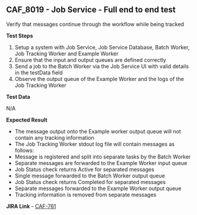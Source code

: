 ## CAF_8019 - Job Service - Full end to end test ##

Verify that messages continue through the workflow while being tracked

**Test Steps**

1. Setup a system with Job Service, Job Service Database, Batch Worker, Job Tracking Worker and Example Worker
2. Ensure that the input and output queues are defined correctly
3. Send a job to the Batch Worker via the Job Service UI with valid details in the testData field
4. Observe the output queue of the Example Worker and the logs of the Job Tracking Worker

**Test Data**

N/A

**Expected Result**

- The message output onto the Example worker output queue will not contain any tracking information
- The Job Tracking Worker stdout log file will contain messages as follows:
- Message is registered and split into separate tasks by the Batch Worker
- Separate messages are forwarded to the Example Worker input queue
- Job Status check returns Active for separated messages
- Single message forwarded to the Batch Worker output queue
- Job Status check returns Completed for separated messages
- Separate messages forwarded to the Example Worker output queue
- Tracking information is removed from separate messages

**JIRA Link** - [CAF-761](https://jira.autonomy.com/browse/CAF-761)

